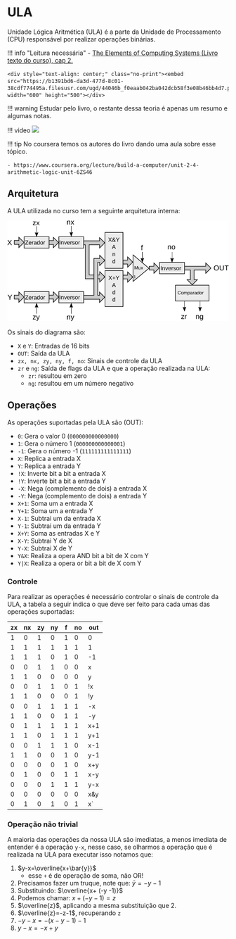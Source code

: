 # ULA

Unidade Lógica Aritmética (ULA) é a parte da Unidade de Processamento (CPU) responsável por realizar operações binárias. 

!!! info "Leitura necessária"
    - [The Elements of Computing Systems (Livro texto do curso), cap 2.](https://b1391bd6-da3d-477d-8c01-38cdf774495a.filesusr.com/ugd/44046b_f0eaab042ba042dcb58f3e08b46bb4d7.pdf) 
    
    <div style="text-align: center;" class="no-print"><embed src="https://b1391bd6-da3d-477d-8c01-38cdf774495a.filesusr.com/ugd/44046b_f0eaab042ba042dcb58f3e08b46bb4d7.pdf" width="600" height="500"></div>

!!! warning
    Estudar pelo livro, o restante dessa teoria é apenas um resumo e algumas notas.

!!! video
    ![](https://www.youtube.com/embed/zRX3sOtjS10?start=403)

!!! tip
    No coursera temos os autores do livro dando uma aula sobre esse tópico.
    
    - https://www.coursera.org/lecture/build-a-computer/unit-2-4-arithmetic-logic-unit-6ZS46

## Arquitetura

A ULA utilizada no curso tem a seguinte arquitetura interna:

![](../figs/ula/ula.png)

Os sinais do diagrama são:

- `X` e `Y`: Entradas de 16 bits
- `OUT`: Saída da ULA
- `zx, nx, zy, ny, f, no`: Sinais de controle da ULA
- `zr` e `ng`: Saída de flags da ULA e que a operação realizada na ULA:
    - `zr`: resultou em zero
    - `ng`: resultou em um número negativo

## Operações

As operações suportadas pela ULA são (OUT):

- `0`: Gera o valor 0 (`000000000000000`) 
- `1`: Gera o número 1 (`000000000000001`)
- `-1`: Gera o número -1 (`111111111111111`)
- `X`: Replica a entrada X 
- `Y`: Replica a entrada Y 
- `!X`: Inverte bit a bit a entrada X
- `!Y`: Inverte bit a bit a entrada Y
- `-X`: Nega (complemento de dois) a entrada X
- `-Y`: Nega (complemento de dois) a entrada Y
- `X+1`: Soma um a entrada X
- `Y+1`: Soma um a entrada Y
- `X-1`: Subtrai um da entrada X
- `Y-1`: Subtrai um da entrada Y
- `X+Y`: Soma as entradas X e Y
- `X-Y`: Subtrai Y de X
- `Y-X`: Subtrai X de Y
- `Y&X`: Realiza a opera AND bit a bit de X com Y
- `Y|X`: Realiza a opera or bit a bit de X com Y

### Controle

Para realizar as operações é necessário controlar o sinais de controle da ULA, a tabela a seguir indica o que deve ser feito para cada umas das operações suportadas:

| zx | nx | zy | ny | f | no | out |
|----|----|----|----|---|----|--------|
|  1 |  0 |  1 |  0 | 1 |  0 | 0      |
|  1 |  1 |  1 |  1 | 1 |  1 | 1      |
|  1 |  1 |  1 |  0 | 1 |  0 | -1     |
|  0 |  0 |  1 |  1 | 0 |  0 | x      |
|  1 |  1 |  0 |  0 | 0 |  0 | y      |
|  0 |  0 |  1 |  1 | 0 |  1 | !x     |
|  1 |  1 |  0 |  0 | 0 |  1 | !y     |
|  0 |  0 |  1 |  1 | 1 |  1 | -x     |
|  1 |  1 |  0 |  0 | 1 |  1 | -y     |
|  0 |  1 |  1 |  1 | 1 |  1 | x+1    |
|  1 |  1 |  0 |  1 | 1 |  1 | y+1    |
|  0 |  0 |  1 |  1 | 1 |  0 | x-1    |
|  1 |  1 |  0 |  0 | 1 |  0 | y-1    |
|  0 |  0 |  0 |  0 | 1 |  0 | x+y    |
|  0 |  1 |  0 |  0 | 1 |  1 | x-y    |
|  0 |  0 |  0 |  1 | 1 |  1 | y-x    |
|  0 |  0 |  0 |  0 | 0 |  0 | x&y    |
|  0 |  1 |  0 |  1 | 0 |  1 | x`|` y |

### Operação não trivial

A maioria das operações da nossa ULA são imediatas, a menos imediata de entender é a operação `y-x`, nesse caso, se olharmos a operação que é realizada na ULA para executar isso notamos que:

1. $y-x=\overline{x+\bar{y}}$
    - esse `+` é de operação de soma, não OR!
1. Precisamos fazer um truque, note que: $\bar{y}=-y-1$
1. Substituindo: $\overline{x+ (-y -1)}$
1. Podemos chamar: $x+ (-y -1) = z$
1. $\overline{z}$, aplicando a mesma substituição que 2.
1. $\overline{z}=-z-1$, recuperando `z`
1. $-y-x=-(x -y -1)-1$
1. $y-x=-x+y$

